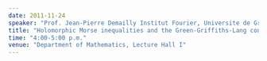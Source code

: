 ```yaml
---
date: 2011-11-24
speaker: "Prof. Jean-Pierre Demailly Institut Fourier, Universite de Grenoble France"
title: "Holomorphic Morse inequalities and the Green-Griffiths-Lang conjecture--Part II"
time: "4:00-5:00 p.m."
venue: "Department of Mathematics, Lecture Hall I"
---
```


